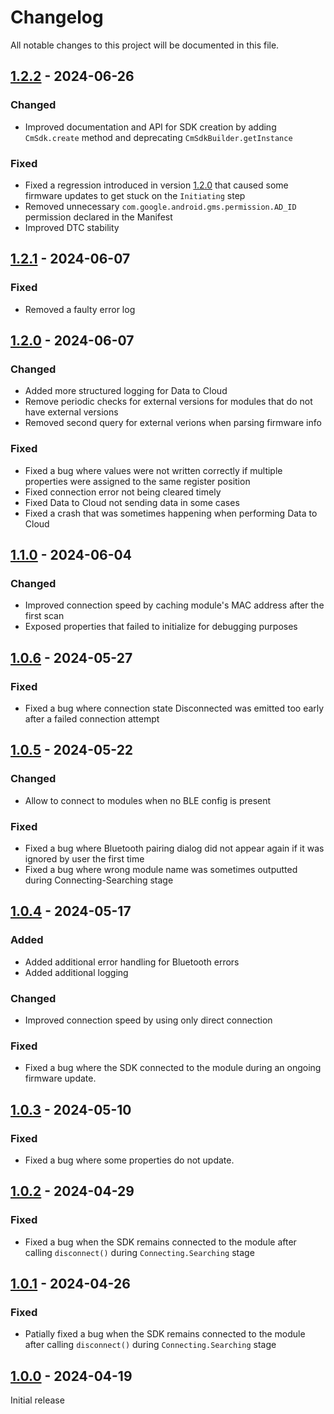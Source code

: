 # Changelog

All notable changes to this project will be documented in this file.

## [1.2.2](https://central.sonatype.com/artifact/com.comodule/bluetooth/1.2.2) - 2024-06-26

### Changed
- Improved documentation and API for SDK creation by adding `CmSdk.create` method and deprecating `CmSdkBuilder.getInstance`

### Fixed
- Fixed a regression introduced in version [1.2.0](https://central.sonatype.com/artifact/com.comodule/bluetooth/1.2.0) that caused some firmware updates to get stuck on the `Initiating` step
- Removed unnecessary `com.google.android.gms.permission.AD_ID` permission declared in the Manifest
- Improved DTC stability

## [1.2.1](https://central.sonatype.com/artifact/com.comodule/bluetooth/1.2.1) - 2024-06-07

### Fixed
- Removed a faulty error log

## [1.2.0](https://central.sonatype.com/artifact/com.comodule/bluetooth/1.2.0) - 2024-06-07

### Changed
- Added more structured logging for Data to Cloud
- Remove periodic checks for external versions for modules that do not have external versions
- Removed second query for external verions when parsing firmware info

### Fixed
- Fixed a bug where values were not written correctly if multiple properties were assigned to the same register position
- Fixed connection error not being cleared timely
- Fixed Data to Cloud not sending data in some cases
- Fixed a crash that was sometimes happening when performing Data to Cloud

## [1.1.0](https://central.sonatype.com/artifact/com.comodule/bluetooth/1.1.0) - 2024-06-04

### Changed
- Improved connection speed by caching module's MAC address after the first scan
- Exposed properties that failed to initialize for debugging purposes

## [1.0.6](https://central.sonatype.com/artifact/com.comodule/bluetooth/1.0.6) - 2024-05-27

### Fixed
- Fixed a bug where connection state Disconnected was emitted too early after a failed connection attempt

## [1.0.5](https://central.sonatype.com/artifact/com.comodule/bluetooth/1.0.5) - 2024-05-22

### Changed
- Allow to connect to modules when no BLE config is present

### Fixed
- Fixed a bug where Bluetooth pairing dialog did not appear again if it was ignored by user the first time
- Fixed a bug where wrong module name was sometimes outputted during Connecting-Searching stage

## [1.0.4](https://central.sonatype.com/artifact/com.comodule/bluetooth/1.0.4) - 2024-05-17

### Added
- Added additional error handling for Bluetooth errors
- Added additional logging

### Changed
- Improved connection speed by using only direct connection

### Fixed

- Fixed a bug where the SDK connected to the module during an ongoing firmware update.

## [1.0.3](https://central.sonatype.com/artifact/com.comodule/bluetooth/1.0.3) - 2024-05-10

### Fixed

- Fixed a bug where some properties do not update.

## [1.0.2](https://central.sonatype.com/artifact/com.comodule/bluetooth/1.0.2) - 2024-04-29

### Fixed

- Fixed a bug when the SDK remains connected to the module after calling `disconnect()` during `Connecting.Searching` stage

## [1.0.1](https://central.sonatype.com/artifact/com.comodule/bluetooth/1.0.1) - 2024-04-26

### Fixed

- Patially fixed a bug when the SDK remains connected to the module after calling `disconnect()` during `Connecting.Searching` stage

## [1.0.0](https://central.sonatype.com/artifact/com.comodule/bluetooth/1.0.0) - 2024-04-19

Initial release
